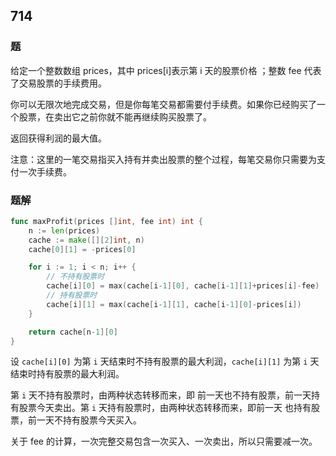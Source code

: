 ## 714

### 题
给定一个整数数组 prices，其中 prices[i]表示第 i 天的股票价格 ；整数 fee 代表了交易股票的手续费用。

你可以无限次地完成交易，但是你每笔交易都需要付手续费。如果你已经购买了一个股票，在卖出它之前你就不能再继续购买股票了。

返回获得利润的最大值。

注意：这里的一笔交易指买入持有并卖出股票的整个过程，每笔交易你只需要为支付一次手续费。

### 题解
```go
func maxProfit(prices []int, fee int) int {
	n := len(prices)
	cache := make([][2]int, n)
	cache[0][1] = -prices[0]

	for i := 1; i < n; i++ {
		// 不持有股票时
		cache[i][0] = max(cache[i-1][0], cache[i-1][1]+prices[i]-fee)
		// 持有股票时
		cache[i][1] = max(cache[i-1][1], cache[i-1][0]-prices[i])
	}

	return cache[n-1][0]
}
```

设 `cache[i][0]` 为第 `i` 天结束时不持有股票的最大利润，`cache[i][1]` 为第 `i` 天结束时持有股票的最大利润。

第 `i` 天不持有股票时，由两种状态转移而来，即 前一天也不持有股票，前一天持有股票今天卖出。第 `i` 天持有股票时，由两种状态转移而来，即前一天
也持有股票，前一天不持有股票今天买入。

关于 fee 的计算，一次完整交易包含一次买入、一次卖出，所以只需要减一次。

